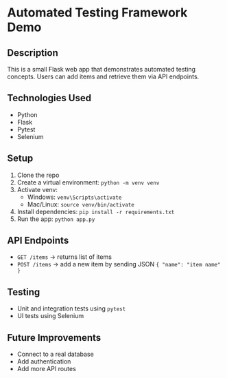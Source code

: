 # Automated Testing Framework Demo

## Description
This is a small Flask web app that demonstrates automated testing concepts. 
Users can add items and retrieve them via API endpoints.

## Technologies Used
- Python
- Flask
- Pytest
- Selenium

## Setup
1. Clone the repo
2. Create a virtual environment: `python -m venv venv`
3. Activate venv: 
   - Windows: `venv\Scripts\activate`
   - Mac/Linux: `source venv/bin/activate`
4. Install dependencies: `pip install -r requirements.txt`
5. Run the app: `python app.py`

## API Endpoints
- `GET /items` → returns list of items
- `POST /items` → add a new item by sending JSON `{ "name": "item name" }`

## Testing
- Unit and integration tests using `pytest`
- UI tests using Selenium

## Future Improvements
- Connect to a real database
- Add authentication
- Add more API routes
